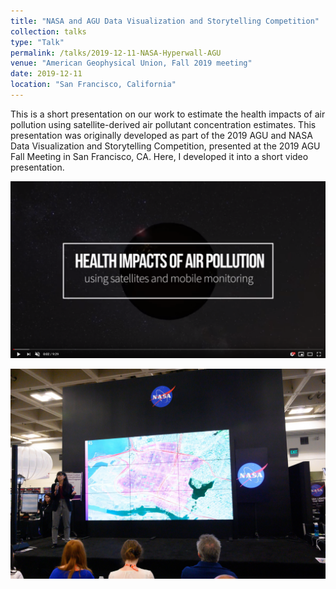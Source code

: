 ```yaml
---
title: "NASA and AGU Data Visualization and Storytelling Competition"
collection: talks
type: "Talk"
permalink: /talks/2019-12-11-NASA-Hyperwall-AGU
venue: "American Geophysical Union, Fall 2019 meeting"
date: 2019-12-11
location: "San Francisco, California"
---
```


This is a short presentation on our work to estimate the health impacts of air pollution using satellite-derived air pollutant concentration estimates. This presentation was originally developed as part of the 2019 AGU and NASA Data Visualization and Storytelling Competition, presented at the 2019 AGU Fall Meeting in San Francisco, CA. Here, I developed it into a short video presentation.

[<img src='/images/still.PNG'>](https://youtu.be/zSZt83-mi6k)

<img src='/images/NASA 2.JPG'>



